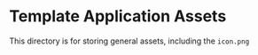 # Template Application Assets

This directory is for storing general assets, including the `icon.png`